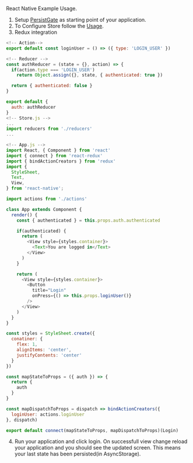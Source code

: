 React Native Example Usage.

1. Setup [PersistGate](./PersistGate.md) as starting point of your application.
2. To Configure Store follow the [Usage](../README.md#usage).
3. Redux integration

```js
<!-- Action-->
export default const loginUser = () => ({ type: 'LOGIN_USER' })

<!-- Reducer -->
const authReducer = (state = {}, action) => {
  if(action.type === 'LOGIN_USER')
    return Object.assign({}, state, { authenticated: true })

  return { authenticated: false }
}

export default {
  auth: authReducer
}
<!-- Store.js -->
...
import reducers from './reducers'
...

<!-- App.js -->
import React, { Component } from 'react'
import { connect } from 'react-redux'
import { bindActionCreators } from 'redux'
import {
  StyleSheet,
  Text,
  View,
} from 'react-native';

import actions from './actions'

class App extends Component {
  render() {
    const { authenticated } = this.props.auth.authenticated

    if(authenticated) {
      return (
        <View style={styles.container}>
          <Text>You are logged in</Text>
        </View>
      )
    }

    return (
      <View style={styles.container}>
        <Button
          title="Login"
          onPress={() => this.props.loginUser()}
        />
      </View>
    )
  }
}

const styles = StyleSheet.create({
  conatiner: {
    flex: 1,
    alignItems: 'center',
    justifyContents: 'center'
  }
})

const mapStateToProps = ({ auth }) => {
  return {
    auth
  }
}

const mapDispatchToProps = dispatch => bindActionCreators({
  loginUser: actions.loginUser
}, dispatch)

export default connect(mapStateToProps, mapDispatchToProps)(Login)
```

4. Run your application and click login. On successfull view change reload your application and you should see the updated screen. This means your last state has been persisted(in AsyncStorage).
